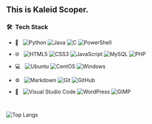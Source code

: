 ## This is Kaleid Scoper.

<h3> 🛠 &nbsp;Tech Stack</h3>

- 📁 &nbsp;
  ![Python](https://img.shields.io/badge/Python-3776AB?style=for-the-badge&logo=python&logoColor=white)
  ![Java](https://img.shields.io/badge/Java-ED8B00?style=for-the-badge&logo=openjdk&logoColor=white)
  ![C](https://img.shields.io/badge/C-00599C?style=for-the-badge&logo=c&logoColor=white)
  ![PowerShell](https://img.shields.io/badge/powershell-5391FE?style=for-the-badge&logo=powershell&logoColor=white)
  
- 🌐 &nbsp;
  ![HTML5](https://img.shields.io/badge/HTML5-E34F26?style=for-the-badge&logo=html5&logoColor=white)
  ![CSS3](https://img.shields.io/badge/CSS3-1572B6?style=for-the-badge&logo=css3&logoColor=white)
  ![JavaScript](https://img.shields.io/badge/JavaScript-F7DF1E?style=for-the-badge&logo=javascript&logoColor=black)
  ![MySQL](https://img.shields.io/badge/MySQL-00000F?style=for-the-badge&logo=mysql&logoColor=white)
  ![PHP](https://img.shields.io/badge/PHP-777BB4?style=for-the-badge&logo=php&logoColor=white)

- 💻 &nbsp;
  ![Ubuntu](https://img.shields.io/badge/Ubuntu-E95420?style=for-the-badge&logo=ubuntu&logoColor=white)
  ![CentOS](https://img.shields.io/badge/Cent%20OS-262577?style=for-the-badge&logo=CentOS&logoColor=white)
  ![Windows](https://img.shields.io/badge/Windows-0078D6?style=for-the-badge&logo=windows&logoColor=white)
  
- ⚙️ &nbsp;
  ![Markdown](https://img.shields.io/badge/Markdown-000000?style=for-the-badge&logo=markdown&logoColor=white)
  ![Git](https://img.shields.io/badge/GIT-E44C30?style=for-the-badge&logo=git&logoColor=white)
  ![GitHub](https://img.shields.io/badge/GitHub-100000?style=for-the-badge&logo=github&logoColor=white)
  
- 🔧 &nbsp;
  ![Visual Studio Code](https://img.shields.io/badge/Visual_Studio_Code-0078D4?style=for-the-badge&logo=visual%20studio%20code&logoColor=white)
  ![WordPress](https://img.shields.io/badge/Wordpress-21759B?style=for-the-badge&logo=wordpress&logoColor=white)
  ![GIMP](https://img.shields.io/badge/gimp-5C5543?style=for-the-badge&logo=gimp&logoColor=white)

<br/>

![Top Langs](https://github-readme-stats.vercel.app/api/top-langs/?username=all-smile&layout=compact&theme=tokyonight)

<br/>

